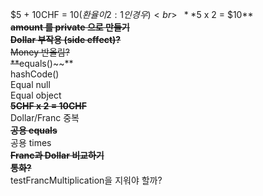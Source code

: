 $5 + 10CHF = $10 (환율이 2:1 인 경우)<br>
~~**$5 x 2 = $10**~~<br>
~~**amount 를 private 으로 만들기**~~<br>
~~**Dollar 부작용 (side effect)?**~~<br>
Money 반올림?<br>
**~~equals()~~**<br>
hashCode()<br>
Equal null<br>
Equal object<br>
~~**5CHF x 2 = 10CHF**~~<br>
Dollar/Franc 중복<br>
~~**공용 equals**~~<br>
공용 times<br>
~~**Franc과 Dollar 비교하기**~~<br>
~~**통화?**~~<br>
testFrancMultiplication을 지워야 할까?<br>